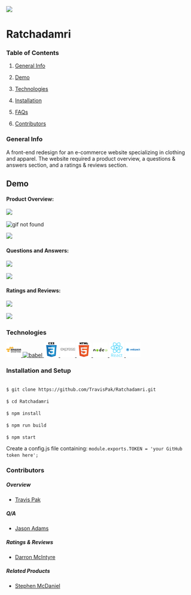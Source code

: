 
<img  src="./images/banner.png">



# Ratchadamri



### Table of Contents



1.  [General Info](#🌴-General-Info)

2.  [Demo](#✨-Demo)

3.  [Technologies](#🧪-Technologies)

4.  [Installation](#🚀-Installation)

5.  [FAQs](#FAQS)

6.  [Contributors](#🤝-Contributors)



### General Info



A front-end redesign for an e-commerce website specializing in clothing and apparel. The website required a product overview, a questions & answers section, and a ratings & reviews section.


##  Demo

#### Product Overview:
![](https://media.giphy.com/media/4c8RvmXMrmWHgykV09/giphy.gif)

![gif not found](images/zoom-feature.gif)

![](https://media.giphy.com/media/1xozJ5TOCyTB3oyTeY/giphy.gif)

#### Questions and Answers:
![](https://media.giphy.com/media/CVDWAZ6gpyt5vWdFvK/giphy.gif)

![](https://media.giphy.com/media/EoO7pnOSf00LQ0RxYq/giphy.gif)

#### Ratings and Reviews:
![](https://media.giphy.com/media/FXNYD4qEx9F9xkdGfU/giphy.gif)

![](https://media.giphy.com/media/klZpm4LaMkmMguo4c6/giphy.gif)


###  Technologies



<p  align="left">  <a  href="https://aws.amazon.com"  target="_blank"  rel="noreferrer">  <img  src="https://raw.githubusercontent.com/devicons/devicon/master/icons/amazonwebservices/amazonwebservices-original-wordmark.svg"  alt="aws"  width="40"  height="40"/>  </a>  <a  href="https://babeljs.io/"  target="_blank"  rel="noreferrer">  <img  src="https://www.vectorlogo.zone/logos/babeljs/babeljs-icon.svg"  alt="babel"  width="40"  height="40"/>  </a>  <a  href="https://www.w3schools.com/css/"  target="_blank"  rel="noreferrer">  <img  src="https://raw.githubusercontent.com/devicons/devicon/master/icons/css3/css3-original-wordmark.svg"  alt="css3"  width="40"  height="40"/>  </a>  <a  href="https://expressjs.com"  target="_blank"  rel="noreferrer">  <img  src="https://raw.githubusercontent.com/devicons/devicon/master/icons/express/express-original-wordmark.svg"  alt="express"  width="40"  height="40"/>  </a>  <a  href="https://www.w3.org/html/"  target="_blank"  rel="noreferrer">  <img  src="https://raw.githubusercontent.com/devicons/devicon/master/icons/html5/html5-original-wordmark.svg"  alt="html5"  width="40"  height="40"/>  </a>  <a  href="https://nodejs.org"  target="_blank"  rel="noreferrer">  <img  src="https://raw.githubusercontent.com/devicons/devicon/master/icons/nodejs/nodejs-original-wordmark.svg"  alt="nodejs"  width="40"  height="40"/>  </a>  <a  href="https://reactjs.org/"  target="_blank"  rel="noreferrer">  <img  src="https://raw.githubusercontent.com/devicons/devicon/master/icons/react/react-original-wordmark.svg"  alt="react"  width="40"  height="40"/>  </a>  <a  href="https://webpack.js.org"  target="_blank"  rel="noreferrer">  <img  src="https://raw.githubusercontent.com/devicons/devicon/d00d0969292a6569d45b06d3f350f463a0107b0d/icons/webpack/webpack-original-wordmark.svg"  alt="webpack"  width="40"  height="40"/>  </a>  </p>



###  Installation and Setup

```

$ git clone https://github.com/TravisPak/Ratchadamri.git

$ cd Ratchadamri

$ npm install

$ npm run build

$ npm start

```

Create a config.js file containing:
`module.exports.TOKEN = 'your GitHub token here';`


###  Contributors



##### Overview
-  [Travis Pak](https://www.linkedin.com/in/travis-pak-5b2851104/)

##### Q/A
-  [Jason Adams](https://www.linkedin.com/in/jason-adams-b88086146/)

##### Ratings & Reviews
-  [Darron McIntyre](www.linkedin.com/in/darron-mcintyre90)

##### Related Products
-  [Stephen McDaniel](https://www.linkedin.com/in/victor-mcdaniel/)
